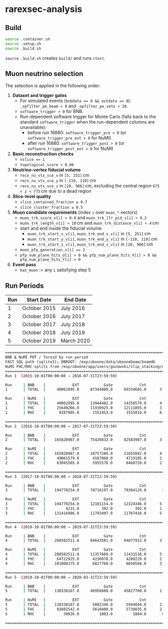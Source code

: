 # rarexsec-analysis

## Build
```bash
source .container.sh
source .setup.sh
source .build.sh
```
`source .build.sh` creates `build/` and runs `ctest`.

## Muon neutrino selection

The selection is applied in the following order:

1. **Dataset and trigger gates**
   - For simulated events (`bnbdata == 0 && extdata == 0`): `_opfilter_pe_beam > 0` and `_opfilter_pe_veto < 20`.
   - `software_trigger > 0` for BNB.
   - Run-dependent software trigger for Monte Carlo (falls back to the standard `software_trigger` when the run-dependent columns are unavailable):
     - before run 16880: `software_trigger_pre > 0` (or `software_trigger_pre_ext > 0` for NuMI)
     - after run 16880: `software_trigger_post > 0` (or `software_trigger_post_ext > 0` for NuMI)
2. **Basic reconstruction checks**
   - `nslice == 1`
   - `topological_score > 0.06`
3. **Neutrino-vertex fiducial volume**
   - `reco_nu_vtx_sce_x` in `[5, 251]` cm
   - `reco_nu_vtx_sce_y` in `[-110, 110]` cm
   - `reco_nu_vtx_sce_z` in `[20, 986]` cm, excluding the central region `675 < z < 775` cm due to a dead region
4. **Slice-level quality**
   - `slice_contained_fraction ≥ 0.7`
   - `slice_cluster_fraction ≥ 0.5`
5. **Muon candidate requirements** (index `i` over `muon_*` vectors)
   - `muon_trk_score_v[i] > 0.8` and `muon_trk_llr_pid_v[i] > 0.2`
   - `muon_trk_length_v[i] > 10` cm and `muon_trk_distance_v[i] < 4` cm
   - start and end inside the fiducial volume:
     - `muon_trk_start_x_v[i]`, `muon_trk_end_x_v[i]` in `[5, 251]` cm
     - `muon_trk_start_y_v[i]`, `muon_trk_end_y_v[i]` in `[-110, 110]` cm
     - `muon_trk_start_z_v[i]`, `muon_trk_end_z_v[i]` in `[20, 986]` cm
   - `muon_pfp_generation_v[i] == 2`
   - `pfp_num_plane_hits_U[i] > 0 && pfp_num_plane_hits_V[i] > 0 && pfp_num_plane_hits_Y[i] > 0`
6. **Event pass**
   - `has_muon` := any `i` satisfying step 5

## Run Periods

| Run | Start Date    | End Date    |
| --- | ------------- | ----------- |
| 1   | October 2015  | July 2016   |
| 2   | October 2016  | July 2017   |
| 3   | October 2017  | July 2018   |
| 4   | October 2018  | July 2019   |
| 5   | October 2019  | March 2020  |

```bash
====================================================================================================
BNB & NuMI POT / Toroid by run period
FAST SQL path (sqlite3); DBROOT: /exp/uboone/data/uboonebeam/beamdb
NuMI FHC/RHC splits from /exp/uboone/app/users/guzowski/slip_stacking/numi_v4.db
====================================================================================================
Run 1  (2015-10-01T00:00:00 → 2016-07-31T23:59:59)

Run     | BNB    |            EXT           Gate            Cnt           TorA    TorB/Target       Cnt_wcut      TorA_wcut TorB/Target_wcut
1       | TOTAL  |     40062895.0     87344880.0     89334685.0      3.431e+20      3.427e+20     76797778.0      3.336e+20      3.332e+20

Run     | NuMI   |            EXT           Gate            Cnt           TorA    TorB/Target       Cnt_wcut      TorA_wcut TorB/Target_wcut
1       | TOTAL  |     40062895.0     13944482.0     14158579.0      4.593e+20      4.582e+20     13419751.0      4.578e+20      4.565e+20
1       | FHC    |     25649266.0     11930925.0     12111855.0      3.948e+20      3.937e+20     11843834.0      3.934e+20      3.922e+20
1       | RHC    |      9287905.0      1552453.0      1555014.0      6.287e+19      6.282e+19      1509648.0      6.273e+19      6.268e+19

====================================================================================================
Run 2  (2016-10-01T00:00:00 → 2017-07-31T23:59:59)

Run     | BNB    |            EXT           Gate            Cnt           TorA    TorB/Target       Cnt_wcut      TorA_wcut TorB/Target_wcut
2       | TOTAL  |    165820967.0     75426832.0     82583987.0      3.135e+20      3.131e+20     72891077.0      3.061e+20      3.057e+20

Run     | NuMI   |            EXT           Gate            Cnt           TorA    TorB/Target       Cnt_wcut      TorA_wcut TorB/Target_wcut
2       | TOTAL  |    165820967.0     10757289.0     11855042.0      4.843e+20      4.828e+20     11037240.0      4.842e+20      4.827e+20
2       | FHC    |     49061579.0      4187060.0      4719105.0      1.774e+20      1.769e+20      4586875.0      1.771e+20      1.766e+20
2       | RHC    |     63045505.0      5955576.0      6460720.0      2.984e+20      2.974e+20      6225528.0      2.982e+20      2.971e+20

====================================================================================================
Run 3  (2017-10-01T00:00:00 → 2018-07-31T23:59:59)

Run     | BNB    |            EXT           Gate            Cnt           TorA    TorB/Target       Cnt_wcut      TorA_wcut TorB/Target_wcut
3       | TOTAL  |    194770254.0     78716197.0     79304129.0       3.01e+20      3.017e+20     63920595.0      2.665e+20      2.671e+20

Run     | NuMI   |            EXT           Gate            Cnt           TorA    TorB/Target       Cnt_wcut      TorA_wcut TorB/Target_wcut
3       | TOTAL  |    194770254.0     12101154.0     12324346.0      5.414e+20      5.392e+20     11463474.0      5.414e+20      5.392e+20
3       | FHC    |         4231.0          392.0          392.0      1.953e+16      1.947e+16            9.0      4.479e+14      4.466e+14
3       | RHC    |    131416986.0     11703497.0     11767416.0      5.414e+20      5.392e+20     11438479.0      5.409e+20      5.387e+20

====================================================================================================
Run 4  (2018-10-01T00:00:00 → 2019-07-31T23:59:59)

Run     | BNB    |            EXT           Gate            Cnt           TorA    TorB/Target       Cnt_wcut      TorA_wcut TorB/Target_wcut
4       | TOTAL  |    288582511.0     84643581.0     84077913.0      3.478e+20      3.478e+20     75374653.0      3.272e+20      3.273e+20

Run     | NuMI   |            EXT           Gate            Cnt           TorA    TorB/Target       Cnt_wcut      TorA_wcut TorB/Target_wcut
4       | TOTAL  |    288582511.0     11357660.0     11431516.0      5.298e+20      5.253e+20     11011553.0      5.277e+20      5.232e+20
4       | FHC    |     64722925.0      4236078.0      4280229.0      2.147e+20      2.126e+20      4233029.0      2.147e+20      2.126e+20
4       | RHC    |    101008375.0      6827760.0      6850594.0      3.142e+20      3.118e+20      6771871.0      3.136e+20      3.111e+20

====================================================================================================
Run 5  (2019-10-01T00:00:00 → 2020-03-31T23:59:59)

Run     | BNB    |            EXT           Gate            Cnt           TorA    TorB/Target       Cnt_wcut      TorA_wcut TorB/Target_wcut
5       | TOTAL  |    138338167.0     46956608.0     45827708.0      1.741e+20      1.743e+20     32767632.0      1.364e+20      1.366e+20

Run     | NuMI   |            EXT           Gate            Cnt           TorA    TorB/Target       Cnt_wcut      TorA_wcut TorB/Target_wcut
5       | TOTAL  |    138338167.0      5802346.0      5944044.0      2.521e+20      2.494e+20      5721001.0      2.519e+20      2.493e+20
5       | FHC    |     92602542.0      5610400.0      5739835.0      2.502e+20      2.476e+20      5642795.0      2.487e+20      2.461e+20
5       | RHC    |        30926.0         1803.0         1804.0       9.04e+16      8.938e+16           94.0      4.698e+15      4.645e+15

====================================================================================================
```

